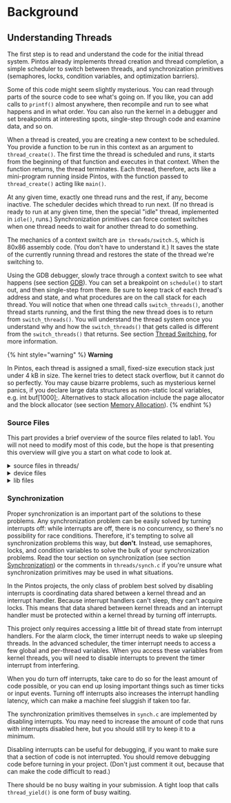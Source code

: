 # Background

## Understanding Threads

The first step is to read and understand the code for the initial thread system. Pintos already implements thread creation and thread completion, a simple scheduler to switch between threads, and synchronization primitives (semaphores, locks, condition variables, and optimization barriers).

Some of this code might seem slightly mysterious. You can read through parts of the source code to see what's going on. If you like, you can add calls to `printf()` almost anywhere, then recompile and run to see what happens and in what order. You can also run the kernel in a debugger and set breakpoints at interesting spots, single-step through code and examine data, and so on.

When a thread is created, you are creating a new context to be scheduled. You provide a function to be run in this context as an argument to `thread_create()`. The first time the thread is scheduled and runs, it starts from the beginning of that function and executes in that context. When the function returns, the thread terminates. Each thread, therefore, acts like a mini-program running inside Pintos, with the function passed to `thread_create()` acting like `main()`.

At any given time, exactly one thread runs and the rest, if any, become inactive. The scheduler decides which thread to run next. (If no thread is ready to run at any given time, then the special "idle" thread, implemented in `idle()`, runs.) Synchronization primitives can force context switches when one thread needs to wait for another thread to do something.

The mechanics of a context switch are `in threads/switch.S`, which is 80x86 assembly code. (You don't have to understand it.) It saves the state of the currently running thread and restores the state of the thread we're switching to.

Using the GDB debugger, slowly trace through a context switch to see what happens (see section [GDB](../../getting-started/debug-and-test/debugging.md#gdb)). You can set a breakpoint on `schedule()` to start out, and then single-step from there. Be sure to keep track of each thread's address and state, and what procedures are on the call stack for each thread. You will notice that when one thread calls `switch_threads()`, another thread starts running, and the first thing the new thread does is to return from `switch_threads()`. You will understand the thread system once you understand why and how the `switch_threads()` that gets called is different from the `switch_threads()` that returns. See section [Thread Switching](../../appendix/reference-guide/threads.md#thread-switching), for more information.

{% hint style="warning" %}
**Warning**

In Pintos, each thread is assigned a small, fixed-size execution stack just under 4 kB in size. The kernel tries to detect stack overflow, but it cannot do so perfectly. You may cause bizarre problems, such as mysterious kernel panics, if you declare large data structures as non-static local variables, e.g. int buf\[1000];. Alternatives to stack allocation include the page allocator and the block allocator (see section [Memory Allocation](../../appendix/reference-guide/memory-allocation.md)).
{% endhint %}

### Source Files

This part provides a brief overview of the source files related to lab1. You will not need to modify most of this code, but the hope is that presenting this overview will give you a start on what code to look at.

<details>

<summary>source files in threads/</summary>

**loader.S**

**loader.h**

The kernel loader. Assembles to 512 bytes of code and data that the PC BIOS loads into memory and which in turn finds the kernel on disk, loads it into memory, and jumps to `start()` in start.S. See section [The Loader](../../appendix/reference-guide/loading.md#the-loader), for details. You should not need to look at this code or modify it.

**start.S**

Does basic setup needed for memory protection and 32-bit operation on 80x86 CPUs. Unlike the loader, this code is actually part of the kernel. See section [Low-Level Kernel Initialization](../../appendix/reference-guide/loading.md#low-level-kernel-initialization), for details.

**kernel.lds.S**

The linker script used to link the kernel. Sets the load address of the kernel and arranges for `start.S` to be near the beginning of the kernel image. See section The [Loader](../../appendix/reference-guide/loading.md#the-loader), for details. Again, you should not need to look at this code or modify it, but it's here in case you're curious.

**init.c**

**init.h**

Kernel initialization, including `pintos_init()`, the kernel's "main program." You should look over `pintos_init()` at least to see what gets initialized. You might want to add your own initialization code here. See section [High-Level Kernel Initialization](../../appendix/reference-guide/loading.md#high-level-kernel-initialization), for details.

**thread.c**

**thread.h**

Basic thread support. Much of your work will take place in these files. `thread.h` defines `struct thread`, which you are likely to modify in all four projects. See [`struct thread`](../../appendix/reference-guide/threads.md#struct-thread) and [Threads](../../appendix/reference-guide/threads.md) for more information.

**switch.S**

**switch.h**

Assembly language routine for switching threads. Already discussed above. See section [Thread Functions](../../appendix/reference-guide/threads.md#thread-functions), for more information.

**palloc.c**

**palloc.h**

Page allocator, which hands out system memory in multiples of 4 kB pages. See section [Page Allocator](../../appendix/reference-guide/memory-allocation.md#page-allocator), for more information.

**malloc.c**

**malloc.h**

A simple implementation of `malloc()` and `free()` for the kernel. See section [Block Allocator](../../appendix/reference-guide/memory-allocation.md#block-allocator), for more information.

**interrupt.c**

**interrupt.h**

Basic interrupt handling and functions for turning interrupts on and off. See section [Interrupt Handling](../../appendix/reference-guide/interrupt-handling.md), for more information.

**intr-stubs.S**

**intr-stubs.h**

Assembly code for low-level interrupt handling. See section [Interrupt Infrastructure](../../appendix/reference-guide/interrupt-handling.md#interrupt-infrastructure), for more information.

**synch.c**

**synch.h**

Basic synchronization primitives: semaphores, locks, condition variables, and optimization barriers. You will need to use these for synchronization in all four projects. See section [Synchronization](../../appendix/reference-guide/synchronization.md), for more information.

**io.h**

Functions for I/O port access. This is mostly used by source code in the devices directory that you won't have to touch.

**vaddr.h**

**pte.h**

Functions and macros for working with virtual addresses and page table entries. These will be more important to you in project 3. For now, you can ignore them.

**flags.h**

Macros that define a few bits in the 80x86 "flags" register. Probably of no interest.

</details>

<details>

<summary>device files</summary>

The basic threaded kernel also includes these files in the devices directory:

**timer.c**

**timer.h**

System timer that ticks, by default, 100 times per second. You will modify this code in this project.

**vga.c**

**vga.h**

VGA display driver. Responsible for writing text to the screen. You should have no need to look at this code. `printf()` calls into the VGA display driver for you, so there's little reason to call this code yourself.

**serial.c**

**serial.h**

Serial port driver. Again, `printf()` calls this code for you, so you don't need to do so yourself. It handles serial input by passing it to the input layer (see below).

**block.c**

**block.h**

An abstraction layer for _block devices_, that is, random-access, disk-like devices that are organized as arrays of fixed-size blocks. Out of the box, Pintos supports two types of block devices: IDE disks and partitions. Block devices, regardless of type, won't actually be used until project 2.

**ide.c**

**ide.h**

Supports reading and writing sectors on up to 4 IDE disks.

**partition.c**

**partition.h**

Understands the structure of partitions on disks, allowing a single disk to be carved up into multiple regions (partitions) for independent use.

**kbd.c**

**kbd.h**

Keyboard driver. Handles keystrokes passing them to the input layer (see below).

**input.c**

**input.h**

Input layer. Queues input characters passed along by the keyboard or serial drivers.

**intq.c**

**intq.h**

Interrupt queue, for managing a circular queue that both kernel threads and interrupt handlers want to access. Used by the keyboard and serial drivers.

**rtc.c**

**rtc.h**

Real-time clock driver, to enable the kernel to determine the current date and time. By default, this is only used by `thread/init.c` to choose an initial seed for the random number generator.

**speaker.c**

**speaker.h**

Driver that can produce tones on the PC speaker.

**pit.c**

**pit.h**

Code to configure the 8254 Programmable Interrupt Timer. This code is used by both `devices/timer.c` and `devices/speaker.c` because each device uses one of the PIT's output channel.

</details>

<details>

<summary>lib files</summary>

Finally, `lib` and `lib/kernel` contain useful library routines. (`lib/user` will be used by user programs, starting in project 2, but it is not part of the kernel.) Here's a few more details:

**ctype.h**

**inttypes.h**

**limits.h**

**stdarg.h**

**stdbool.h**

**stddef.h**

**stdint.h**

**stdio.c**

**stdio.h**

**stdlib.c**

**stdlib.h**

**string.c**

**string.h**

A subset of the standard C library. See section [C99](../../appendix/coding-standards.md#c99), for information on a few recently introduced pieces of the C library that you might not have encountered before. See section [Unsafe String Functions](../../appendix/coding-standards.md#unsafe-string-functions), for information on what's been intentionally left out for safety.

**debug.c**

**debug.h**

Functions and macros to aid debugging. See section [Debugging Tools](../../getting-started/debug-and-test/debugging.md), for more information.

**random.c**

**random.h**

Pseudo-random number generator. The actual sequence of random values will not vary from one Pintos run to another, unless you do one of three things: specify a new random seed value on the `-rs` kernel command-line option on each run, or use a simulator other than Bochs, or specify the `-r` option to `pintos`.

**round.h**

Macros for rounding.

**syscall-nr.h**

System call numbers. Not used until project 2.

**kernel/list.c**

**kernel/list.h**

Doubly linked list implementation. Used all over the Pintos code, and you'll probably want to use it a few places yourself in project 1.

**kernel/bitmap.c**

**kernel/bitmap.h**

Bitmap implementation. You can use this in your code if you like, but you probably won't have any need for it in project 1.

**kernel/hash.c**

**kernel/hash.h**

Hash table implementation. Likely to come in handy for project 3.

**kernel/console.c**

**kernel/console.h**

**kernel/stdio.h**

Implements `printf()` and a few other functions.

</details>

### Synchronization

Proper synchronization is an important part of the solutions to these problems. Any synchronization problem can be easily solved by turning interrupts off: while interrupts are off, there is no concurrency, so there's no possibility for race conditions. Therefore, it's tempting to solve all synchronization problems this way, but **don't**. Instead, use semaphores, locks, and condition variables to solve the bulk of your synchronization problems. Read the tour section on synchronization (see section [Synchronization](background.md#synchronization)) or the comments in `threads/synch.c` if you're unsure what synchronization primitives may be used in what situations.

In the Pintos projects, the only class of problem best solved by disabling interrupts is coordinating data shared between a kernel thread and an interrupt handler. Because interrupt handlers can't sleep, they can't acquire locks. This means that data shared between kernel threads and an interrupt handler must be protected within a kernel thread by turning off interrupts.

This project only requires accessing a little bit of thread state from interrupt handlers. For the alarm clock, the timer interrupt needs to wake up sleeping threads. In the advanced scheduler, the timer interrupt needs to access a few global and per-thread variables. When you access these variables from kernel threads, you will need to disable interrupts to prevent the timer interrupt from interfering.

When you do turn off interrupts, take care to do so for the least amount of code possible, or you can end up losing important things such as timer ticks or input events. Turning off interrupts also increases the interrupt handling latency, which can make a machine feel sluggish if taken too far.

The synchronization primitives themselves in `synch.c` are implemented by disabling interrupts. You may need to increase the amount of code that runs with interrupts disabled here, but you should still try to keep it to a minimum.

Disabling interrupts can be useful for debugging, if you want to make sure that a section of code is not interrupted. You should remove debugging code before turning in your project. (Don't just comment it out, because that can make the code difficult to read.)

There should be no busy waiting in your submission. A tight loop that calls `thread_yield()` is one form of busy waiting.

###
